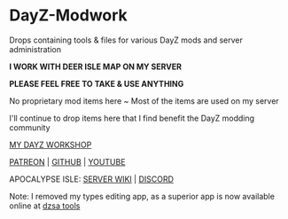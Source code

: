 # DayZ-Modwork
Drops containing tools & files for various DayZ mods and server administration

**I WORK WITH DEER ISLE MAP ON MY SERVER**

**PLEASE FEEL FREE TO TAKE & USE ANYTHING**

No proprietary mod items here ~ Most of the items are used on my server

I'll continue to drop items here that I find benefit the DayZ modding community

[MY DAYZ WORKSHOP](https://steamcommunity.com/profiles/76561198139711826/myworkshopfiles/?appid=221100)

[PATREON](https://patreon.com/AlphaEye) | [GITHUB](https://github.com/AlphaEye420) | [YOUTUBE](https://www.youtube.com/@AlphaEye420)

APOCALYPSE ISLE: [SERVER WIKI](https://github.com/AlphaEye420/ApocalypseIsle/wiki) | [DISCORD](https://discord.gg/BdkSUQENhM)

Note: I removed my types editing app, as a superior app is now available online at [dzsa tools](https://dzsa.tools/)
